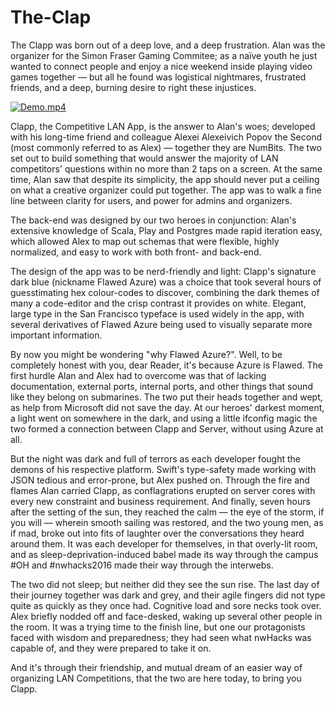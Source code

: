 # The-Clap

The Clapp was born out of a deep love, and a deep frustration. Alan was the organizer for the Simon Fraser Gaming Commitee; as a naïve youth he just wanted to connect people and enjoy a nice weekend inside playing video games together — but all he found was logistical nightmares, frustrated friends, and a deep, burning desire to right these injustices.

[![Demo.mp4](http://img.youtube.com/vi/CQuJB4G14uQ/0.jpg)](http://www.youtube.com/watch?v=CQuJB4G14uQ)

Clapp, the Competitive LAN App, is the answer to Alan's woes; developed with his long-time friend and colleague Alexei Alexeivich Popov the Second (most commonly referred to as Alex) — together they are NumBits. The two set out to build something that would answer the majority of LAN competitors' questions within no more than 2 taps on a screen. At the same time, Alan saw that despite its simplicity, the app should never put a ceiling on what a creative organizer could put together. The app was to walk a fine line between clarity for users, and power for admins and organizers.

The back-end was designed by our two heroes in conjunction: Alan's extensive knowledge of Scala, Play and Postgres made rapid iteration easy, which allowed Alex to map out schemas that were flexible, highly normalized, and easy to work with both front- and back-end.

The design of the app was to be nerd-friendly and light: Clapp's signature dark blue (nickname Flawed Azure) was a choice that took several hours of guesstimating hex colour-codes to discover, combining the dark themes of many a code-editor and the crisp contrast it provides on white. Elegant, large type in the San Francisco typeface is used widely in the app, with several derivatives of Flawed Azure being used to visually separate more important information.

By now you might be wondering "why Flawed Azure?". Well, to be completely honest with you, dear Reader, it's because Azure is Flawed. The first hurdle Alan and Alex had to overcome was that of lacking documentation, external ports, internal ports, and other things that sound like they belong on submarines. The two put their heads together and wept, as help from Microsoft did not save the day. At our heroes' darkest moment, a light went on somewhere in the dark, and using a little ifconfig magic the two formed a connection between Clapp and Server, without using Azure at all.

But the night was dark and full of terrors as each developer fought the demons of his respective platform. Swift's type-safety made working with JSON tedious and error-prone, but Alex pushed on. Through the fire and flames Alan carried Clapp, as conflagrations erupted on server cores with every new constraint and business requirement. And finally, seven hours after the setting of the sun, they reached the calm — the eye of the storm, if you will — wherein smooth sailing was restored, and the two young men, as if mad, broke out into fits of laughter over the conversations they heard around them. It was each developer for themselves, in that overly-lit room, and as sleep-deprivation-induced babel made its way through the campus #OH and #nwhacks2016 made their way through the interwebs.

The two did not sleep; but neither did they see the sun rise. The last day of their journey together was dark and grey, and their agile fingers did not type quite as quickly as they once had. Cognitive load and sore necks took over. Alex briefly nodded off and face-desked, waking up several other people in the room. It was a trying time to the finish line, but one our protagonists faced with wisdom and preparedness; they had seen what nwHacks was capable of, and they were prepared to take it on.

And it's through their friendship, and mutual dream of an easier way of organizing LAN Competitions, that the two are here today, to bring you Clapp.
